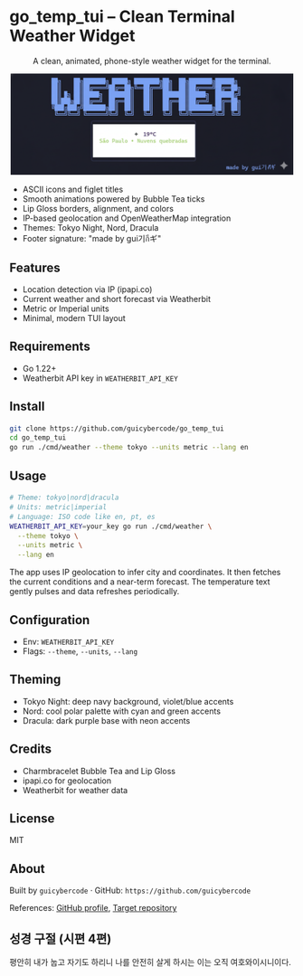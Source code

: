 # go_temp_tui – Clean Terminal Weather Widget

<div align="center">

A clean, animated, phone-style weather widget for the terminal.

<img src="clima.png" width="500"/>
</div>

- ASCII icons and figlet titles
- Smooth animations powered by Bubble Tea ticks
- Lip Gloss borders, alignment, and colors
- IP-based geolocation and OpenWeatherMap integration
- Themes: Tokyo Night, Nord, Dracula
- Footer signature: "made by gui기กีギ"

## Features

- Location detection via IP (ipapi.co)
- Current weather and short forecast via Weatherbit
- Metric or Imperial units
- Minimal, modern TUI layout

## Requirements

- Go 1.22+
- Weatherbit API key in `WEATHERBIT_API_KEY`

## Install

```bash
git clone https://github.com/guicybercode/go_temp_tui
cd go_temp_tui
go run ./cmd/weather --theme tokyo --units metric --lang en
```

## Usage

```bash
# Theme: tokyo|nord|dracula
# Units: metric|imperial
# Language: ISO code like en, pt, es
WEATHERBIT_API_KEY=your_key go run ./cmd/weather \
  --theme tokyo \
  --units metric \
  --lang en
```

The app uses IP geolocation to infer city and coordinates. It then fetches the current conditions and a near-term forecast. The temperature text gently pulses and data refreshes periodically.

## Configuration

- Env: `WEATHERBIT_API_KEY`
- Flags: `--theme`, `--units`, `--lang`

## Theming

- Tokyo Night: deep navy background, violet/blue accents
- Nord: cool polar palette with cyan and green accents
- Dracula: dark purple base with neon accents

## Credits

- Charmbracelet Bubble Tea and Lip Gloss
- ipapi.co for geolocation
- Weatherbit for weather data

## License

MIT

## About

Built by `guicybercode` · GitHub: `https://github.com/guicybercode`

References: [GitHub profile](https://github.com/guicybercode), [Target repository](https://github.com/guicybercode/go_temp_tui)

## 성경 구절 (시편 4편)

평안히 내가 눕고 자기도 하리니 나를 안전히 살게 하시는 이는 오직 여호와이시니이다.

